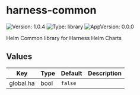 # harness-common

![Version: 1.0.4](https://img.shields.io/badge/Version-1.0.4-informational?style=flat-square) ![Type: library](https://img.shields.io/badge/Type-library-informational?style=flat-square) ![AppVersion: 0.0.0](https://img.shields.io/badge/AppVersion-0.0.0-informational?style=flat-square)

Helm Common library for Harness Helm Charts

## Values

| Key | Type | Default | Description |
|-----|------|---------|-------------|
| global.ha | bool | `false` |  |

